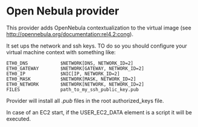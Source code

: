 # Open Nebula provider

This provider adds OpenNebula contextualization to the virtual image (see http://opennebula.org/documentation:rel4.2:cong).

It set ups the network and ssh keys. TO do so you should configure your virtual machine context with something like:

    ETH0_DNS            $NETWORK[DNS, NETWORK_ID=2]
    ETH0_GATEWAY        $NETWORK[GATEWAY, NETWORK_ID=2]
    ETH0_IP             $NIC[IP, NETWORK_ID=2]
    ETH0_MASK	        $NETWORK[MASK, NETWORK_ID=2]
    ETH0_NETWORK        $NETWORK[NETWORK, NETWORK_ID=2]
    FILES               path_to_my_ssh_public_key.pub

Provider will install all *.pub* files in the root authorized_keys file.

In case of an EC2 start, if the USER_EC2_DATA element is a script it will be executed.
